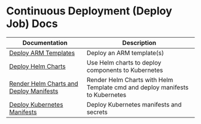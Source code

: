 # Continuous Deployment (Deploy Job) Docs

| Documentation                                                       | Description                                                                  |
| ------------------------------------------------------------------- | ---------------------------------------------------------------------------- |
| [Deploy ARM Templates](./deploy/armTemplate.md)                     | Deploy an ARM template(s)                                                    |
| [Deploy Helm Charts](./deploy/helmChart.md)                         | Use Helm charts to deploy components to Kubernetes                           |
| [Render Helm Charts and Deploy Manifests](./deploy/helmManifest.md) | Render Helm Charts with Helm Template cmd and deploy manifests to Kubernetes |
| [Deploy Kubernetes Manifests](./deploy/kubeManifest.md)             | Deploy Kubernetes manifests and secrets                                      |
